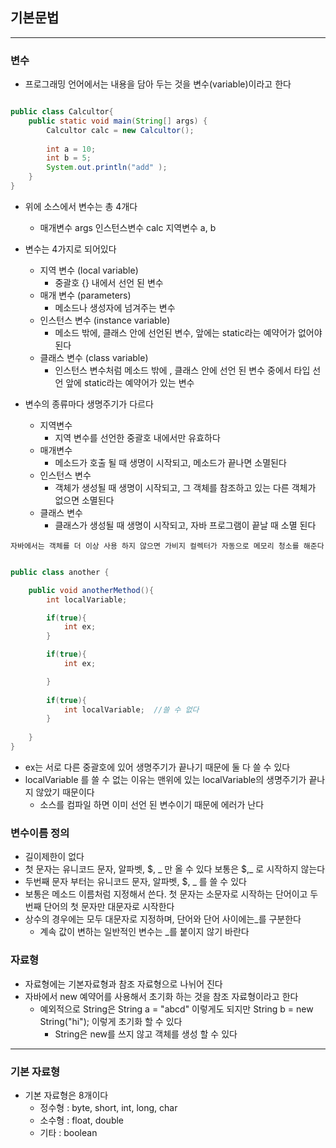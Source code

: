 ## 기본문법
****

### 변수
* 프로그래밍 언어에서는 내용을 담아 두는 것을 변수(variable)이라고 한다
```java

public class Calcultor{
    public static void main(String[] args) {
        Calcultor calc = new Calcultor();
        
        int a = 10;
        int b = 5;
        System.out.println("add" );
    }
}

```
* 위에 소스에서 변수는 총 4개다 
  * 매개변수 args 인스턴스변수 calc 지역변수 a, b
* 변수는 4가지로 되어있다
  * 지역 변수 (local variable)
    * 중괄호 {} 내에서 선언 된 변수
  * 매개 변수 (parameters)
    * 메소드나 생성자에 넘겨주는 변수
  * 인스턴스 변수 (instance variable)
    * 메소드 밖에, 클래스 안에 선언된 변수, 앞에는 static라는 예약어가 없어야 된다
  * 클래스 변수 (class variable)
    * 인스턴스 변수처럼 메소드 밖에 , 클래스 안에 선언 된 변수 중에서 타입 선언 앞에 static라는 예약어가 있는 변수

* 변수의 종류마다 생명주기가 다르다
   * 지역변수
     * 지역 변수를 선언한 중괄호 내에서만 유효하다
   * 매개변수
     * 메소드가 호출 될 때 생명이 시작되고, 메소드가 끝나면 소멸된다
   * 인스턴스 변수
     * 객체가 생성될 때 생명이 시작되고, 그 객체를 참조하고 있는 다른 객체가 없으면 소멸된다
   * 클래스 변수
     * 클래스가 생성될 때 생명이 시작되고, 자바 프로그램이 끝날 때 소멸 된다
   
 ```
 자바에서는 객체를 더 이상 사용 하지 않으면 가비지 컬렉터가 자동으로 메모리 청소를 해준다
 ```


```java

public class another {

    public void anotherMethod(){
        int localVariable;

        if(true){
            int ex;
        }

        if(true){
            int ex;

        }
        
        if(true){
            int localVariable;  //쓸 수 없다
        }
            
    }
}

```
* ex는 서로 다른 중괄호에 있어 생명주기가 끝나기 때문에 둘 다 쓸 수 있다
* localVariable 를 쓸 수 없는 이유는 맨위에 있는 localVariable의 생명주기가 끝나지 않았기 때문이다 
   * 소스를 컴파일 하면 이미 선언 된 변수이기 때문에 에러가 난다

### 변수이름 정의
 * 길이제한이 없다
 * 첫 문자는 유니코드 문자, 알파벳, $, _ 만 올 수 있다 보통은 $,_ 로 시작하지 않는다
 * 두번째 문자 부터는 유니코드 문자, 알파벳, $, _ 를 쓸 수 있다
 * 보통은 메소드 이름처럼 지정해서 쓴다. 첫 문자는 소문자로 시작하는 단어이고 두번째 단어의 첫 문자만 대문자로 시작한다
 * 상수의 경우에는 모두 대문자로 지정하며, 단어와 단어 사이에는_를 구분한다
   * 계속 값이 변하는 일반적인 변수는 _를 붙이지 않기 바란다
 

### 자료형
* 자료형에는 기본자료형과 참조 자료형으로 나뉘어 진다
* 자바에서 new 예약어를 사용해서 초기화 하는 것을 참조 자료형이라고 한다
   * 예외적으로 String은 String a = "abcd" 이렇게도 되지만 String b = new String("hi"); 이렇게 초기화 할 수 있다
      * String은 new를 쓰지 않고 객체를 생성 할 수 있다

**********
### 기본 자료형
* 기본 자료형은 8개이다
   * 정수형 : byte, short, int, long, char
   * 소수형 : float, double
   * 기타 : boolean